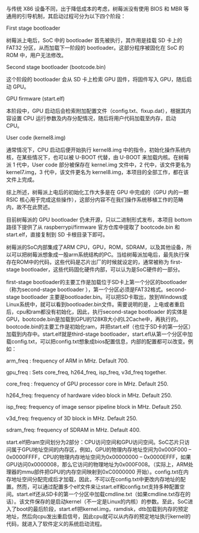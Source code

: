 与传统 X86 设备不同，出于降低成本的考虑，树莓派没有使用 BIOS 和 MBR 等通用的引导机制，其启动过程可分为以下四个阶段：

First stage bootloader

树莓派上电后，SoC 中的 bootloader 首先被执行，其作用是挂载 SD 卡上的 FAT32 分区，从而加载下一阶段的 bootloader。这部分程序被固化在 SoC 的 ROM 中，用户无法修改。

Second stage bootloader (bootcode.bin)

这个阶段的 bootloader 会从 SD 卡上检索 GPU 固件，将固件写入 GPU，随后启动 GPU。

GPU firmware (start.elf)

本阶段中，GPU 启动后会检索附加配置文件（config.txt、fixup.dat），根据其内容设置 CPU 运行参数及内存分配情况，随后将用户代码加载至内存，启动 CPU。

User code (kernel8.img)

通常情况下，CPU 启动后便开始执行 kernel8.img 中的指令，初始化操作系统内核，在某些情况下，也可以被 U-BOOT 代替，由 U-BOOT 来加载内核。在树莓派 1 代中，User code 部分被保存在 kernel.img 文件中，2 代中，该文件更名为 kernel7.img，3 代中，该文件更名为 kernel8.img，本项目的全部工作，都在该文件上完成。

综上所述，树莓派上电后的初始化工作大多是在 GPU 中完成的（GPU 内的一颗 RSIC 核心用于完成这些操作），这部分内容不在我们操作系统移植工作的范畴内，故不在此赘述。

目前树莓派的 GPU bootloader 仍未开源，只以二进制形式发布，本项目 bottom 路径下提供了从 raspberrypi/firmware 官方仓库中提取了 bootcode.bin 和 start.elf，直接复制到 SD 卡根目录下即可。


树莓派的SoC内部集成了ARM CPU，GPU，ROM，SDRAM，以及其他设备，所以可以把树莓派想象成一股arm系统结构的PC。当给树莓派加电后，最先执行保存在ROM中的代码，这些代码是芯片出厂的时候就设定的，通常被称为 first-stage bootloader，这些代码固化硬件内部，可以认为是SoC硬件的一部分。

 first-stage bootloader的主要工作是加载位于SD卡上第一个分区的bootloader（称为second-stage bootloader ），第一个分区必须是FAT32格式。second-stage bootloader 主要是bootloader.bin。可以把SD卡取出，放到Windows或Linux系统中，就可以看到bootloader.bin文件。需要说明的是，上电或者重启后，cpu和ram都没有初始化，因此，执行second-stage bootloader 的实体是GPU，bootcode.bin是加载到GPU的128KB大小的L2Cache中，再执行的。bootcode.bin的主要工作是初始化ram，并把start.elf（也位于SD卡的第一分区）加载到内存中。start.elf就是third-stage bootloader，start.efl从第一个分区中加载config.txt，可以把config.txt想象成bios配置信息，内部的配置都可以改变。例如：

arm_freq : frequency of ARM in MHz. Default 700.

gpu_freq : Sets core_freq, h264_freq, isp_freq, v3d_freq together.

core_freq : frequency of GPU processor core in MHz. Default 250.

h264_freq: frequency of hardware video block in MHz. Default 250.

isp_freq: frequency of image sensor pipeline block in MHz. Default 250.

v3d_freq: frequency of 3D block in MHz. Default 250.

sdram_freq: frequency of SDRAM in MHz. Default 400.

start.elf把ram空间划分为2部分：CPU访问空间和GPU访问空间。SoC芯片只访问属于GPU地址空间的内存区，例如，GPU的物理内存地址空间为0x000F000 – 0x0000FFFF，CPU的物理内存地址空间为0x00000000 – 0x0000EFFF，如果GPU访问0x0000008，那么它访问的物理地址为0x000F008。（实际上，ARM处理器的mmu部件把GPU的内存空间映射到0xC0000000 开始）。config.txt在内存地址空间分配完成后才加载，因此，不可以在config.txt中更改内存地址的配置。然而，可以通过配置多个elf文件来让start.elf和config.txt支持多种配置空间。start.elf还从SD卡的第一个分区中加载cmdline.txt（如果cmdline.txt存在的话）。该文件保存的是启动kernel（不一定是Linux的内核）的参数。至此，SoC进入了boot的最后阶段，start.efl把kernel.img，ramdisk，dtb加载到内存的预定地址，然后向cpu发出重启信号，因此cpu就可以从内存的预定地址执行kernel的代码，就进入了软件定义的系统启动流程。